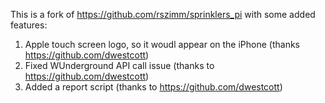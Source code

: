 This is a fork of https://github.com/rszimm/sprinklers_pi with some added features:  
1. Apple touch screen logo, so it woudl appear on the iPhone (thanks https://github.com/dwestcott)  
2. Fixed WUnderground API call issue (thanks to https://github.com/dwestcott)  
3. Added a report script (thanks to https://github.com/dwestcott)  
